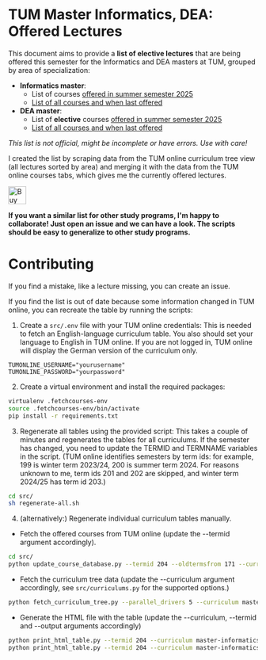 # TUM Master Informatics, DEA: Offered Lectures

This document aims to provide a **list of elective lectures** that are being offered this semester for the Informatics and DEA masters at TUM, grouped by area of specialization:

- **Informatics master**:
  - List of courses [offered in summer semester 2025](https://vuenc.github.io/TUM-Master-Informatics-Offered-Lectures/informatics-ss25.html)
  - [List of all courses and when last offered](https://vuenc.github.io/TUM-Master-Informatics-Offered-Lectures/informatics-all.html)
- **DEA master**:
  - List of **elective** courses [offered in summer semester 2025](https://vuenc.github.io/TUM-Master-Informatics-Offered-Lectures/dea-ss25.html)
  - [List of all courses and when last offered](https://vuenc.github.io/TUM-Master-Informatics-Offered-Lectures/dea-all.html)

_This list is not official, might be incomplete or have errors. Use with care!_

I created the list by scraping data from the TUM online curriculum tree view (all lectures sorted by area) and merging it with the data from the TUM online courses tabs, which gives me the currently offered lectures.

<a href='https://ko-fi.com/K3K6135GAH' target='_blank'><img height='36' style='border:0px;height:36px;' src='https://storage.ko-fi.com/cdn/kofi2.png?v=3' border='0' alt='Buy Me a Coffee at ko-fi.com' /></a>

**If you want a similar list for other study programs, I'm happy to collaborate! Just open an issue and we can have a look. The scripts should be easy to generalize to other study programs.**

# Contributing

If you find a mistake, like a lecture missing, you can create an issue.

If you find the list is out of date because some information changed in TUM online, you can recreate the table by running the scripts:

1. Create a `src/.env` file with your TUM online credentials: This is needed to fetch an English-language curriculum table. You also should set your language to English in TUM online. If you are not logged in, TUM online will display the German version of the curriculum only.

```
TUMONLINE_USERNAME="yourusername"
TUMONLINE_PASSWORD="yourpassword"
```

2. Create a virtual environment and install the required packages:

```sh
virtualenv .fetchcourses-env
source .fetchcourses-env/bin/activate
pip install -r requirements.txt
```

3. Regenerate all tables using the provided script: This takes a couple of minutes and regenerates the tables for all curriculums. If the semester has changed, you need to update the TERMID and TERMNAME variables in the script. (TUM online identifies semesters by term ids: for example, 199 is winter term 2023/24, 200 is summer term 2024. For reasons unknown to me, term ids 201 and 202 are skipped, and winter term 2024/25 has term id 203.)

```sh
cd src/
sh regenerate-all.sh
```

4. (alternatively:) Regenerate individual curriculum tables manually.

- Fetch the offered courses from TUM online (update the --termid argument accordingly).

```sh
cd src/
python update_course_database.py --termid 204 --oldtermsfrom 171 --curriculum master-informatics
```

- Fetch the curriculum tree data (update the --curriculum argument accordingly, see `src/curriculums.py` for the supported options.)

```sh
python fetch_curriculum_tree.py --parallel_drivers 5 --curriculum master-informatics
```

- Generate the HTML file with the table (update the --curriculum, --termid and --output arguments accordingly)

```sh
python print_html_table.py --termid 204 --curriculum master-informatics --output "../informatics-ss25.html"
python print_html_table.py --termid 204 --curriculum master-informatics --oldtermsfrom 171 --output ../informatics-all.html
```
